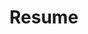 # Resume

<a href="Resume/Sitaraman_Selvam_Resume.pdf" class="image fit"><img src="images/marr_pic.jpg" alt=""></a>
